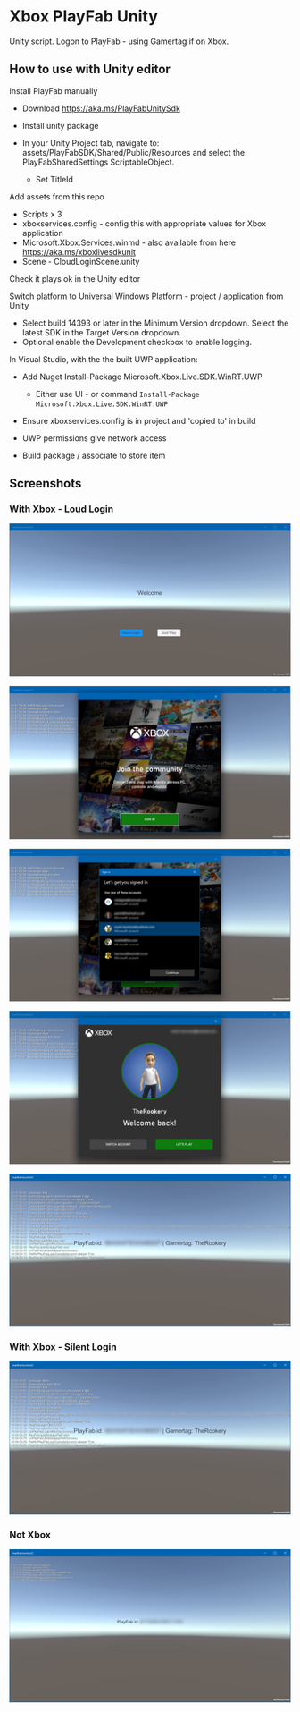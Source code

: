 # Xbox PlayFab Unity

Unity script. Logon to PlayFab - using Gamertag if on Xbox.

## How to use with Unity editor

Install PlayFab manually

- Download https://aka.ms/PlayFabUnitySdk

- Install unity package 

- In your Unity Project tab, navigate to: assets/PlayFabSDK/Shared/Public/Resources and select the PlayFabSharedSettings ScriptableObject.   
  - Set TitleId  

Add assets from this repo
  - Scripts x 3
  - xboxservices.config  - config this with appropriate values for Xbox application
  - Microsoft.Xbox.Services.winmd - also available from here <https://aka.ms/xboxlivesdkunit>
  - Scene - CloudLoginScene.unity

Check it plays ok in the Unity editor 

Switch platform to Universal Windows Platform - project / application from Unity  
- Select build 14393 or later in the Minimum Version dropdown. Select the latest SDK in the Target Version dropdown.  
- Optional enable the Development checkbox to enable logging.

In Visual Studio, with the the built UWP application:

- Add Nuget Install-Package Microsoft.Xbox.Live.SDK.WinRT.UWP
  - Either use UI - or command `Install-Package Microsoft.Xbox.Live.SDK.WinRT.UWP`

- Ensure xboxservices.config is in project and 'copied to' in  build

- UWP permissions give network access 

- Build package / associate to store item


## Screenshots

### With Xbox - Loud Login 

![](docs/x1.png)

![](docs/x2.png)

![](docs/x3.png)

![](docs/x4.png)

![](docs/x5.png)

### With Xbox - Silent Login 

![](docs/x6.png)

### Not Xbox

![](docs/x7.png)

